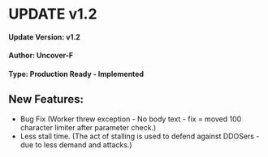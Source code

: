 # UPDATE v1.2

#### Update Version: v1.2
#### Author: Uncover-F
#### Type: Production Ready - Implemented

## New Features:
- Bug Fix (Worker threw exception - No body text -  fix = moved 100 character limiter after parameter check.)
- Less stall time. (The act of stalling is used to defend against DDOSers - due to less demand and attacks.)
